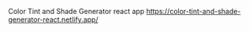
Color Tint and Shade Generator react app
https://color-tint-and-shade-generator-react.netlify.app/
